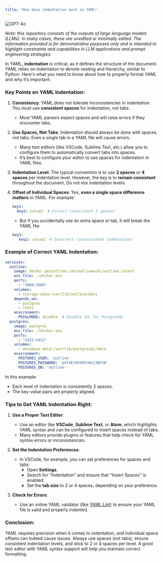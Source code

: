 ```yaml
---
title: "How does indentation work in YAML"
---
```

![GPT-4o](https://img.shields.io/badge/GPT--4o-3333FF?style=for-the-badge&logo=openai&logoColor=white)



*Note: this repository consists of the outputs of large language models (LLMs). In many cases, these are unedited or minimally edited. The information provided is for demonstrative purposes only and is intended to highlight constraints and capabilities in LLM applications and prompt engineering strategies.*


In YAML, **indentation** is critical, as it defines the structure of the document. YAML relies on indentation to denote nesting and hierarchy, similar to Python. Here's what you need to know about how to properly format YAML and why it’s important:

### Key Points on YAML Indentation:
1. **Consistency**: YAML does not tolerate inconsistencies in indentation. You must use **consistent spaces** for indentation, not tabs.
   - Most YAML parsers expect spaces and will raise errors if they encounter tabs.
   
2. **Use Spaces, Not Tabs**: Indentation should always be done with spaces, not tabs. Even a single tab in a YAML file will cause errors.
   - Many text editors (like VSCode, Sublime Text, etc.) allow you to configure them to automatically convert tabs into spaces.
   - It’s best to configure your editor to use spaces for indentation in YAML files.

3. **Indentation Level**: The typical convention is to use **2 spaces** or **4 spaces** per indentation level. However, the key is to **remain consistent** throughout the document. Do not mix indentation levels.
   
4. **Offset of Individual Spaces**: Yes, **even a single space difference matters** in YAML. For example:
   ```yaml
   key1:
     key2: value2  # Correct (consistent 2 spaces)
   ```
   - But if you accidentally use an extra space or tab, it will break the YAML file:
   ```yaml
   key1:
      key2: value2  # Incorrect (inconsistent indentation)
   ```

### Example of Correct YAML Indentation:
```yaml
services:
  outline:
    image: docker.getoutline.com/outlinewiki/outline:latest
    env_file: ./docker.env
    ports:
      - "3000:3000"
    volumes:
      - storage-data:/var/lib/outline/data
    depends_on:
      - postgres
      - redis
    environment:
      PGSSLMODE: disable  # Disable SSL for PostgreSQL
  postgres:
    image: postgres
    env_file: ./docker.env
    ports:
      - "5432:5432"
    volumes:
      - database-data:/var/lib/postgresql/data
    environment:
      POSTGRES_USER: 'outline'
      POSTGRES_PASSWORD: 'p4fXErNVhMVrWoj3NPzW'
      POSTGRES_DB: 'outline'
```

In this example:
- Each level of indentation is consistently 2 spaces.
- The key-value pairs are properly aligned.

### Tips to Get YAML Indentation Right:
1. **Use a Proper Text Editor**:
   - Use an editor like **VSCode**, **Sublime Text**, or **Atom**, which highlights YAML syntax and can be configured to insert spaces instead of tabs.
   - Many editors provide plugins or features that help check for YAML syntax errors or inconsistencies.

2. **Set the Indentation Preferences**:
   - In VSCode, for example, you can set preferences for spaces and tabs:
     - Open **Settings**.
     - Search for "Indentation" and ensure that "Insert Spaces" is enabled.
     - Set the **tab size** to 2 or 4 spaces, depending on your preference.

3. **Check for Errors**:
   - Use an online YAML validator (like [YAML Lint](http://www.yamllint.com/)) to ensure your YAML file is valid and properly indented.

### Conclusion:
YAML requires precision when it comes to indentation, and individual space offsets can indeed cause issues. Always use spaces (not tabs), ensure consistent indentation levels, and stick to 2 or 4 spaces per level. A good text editor with YAML syntax support will help you maintain correct formatting.